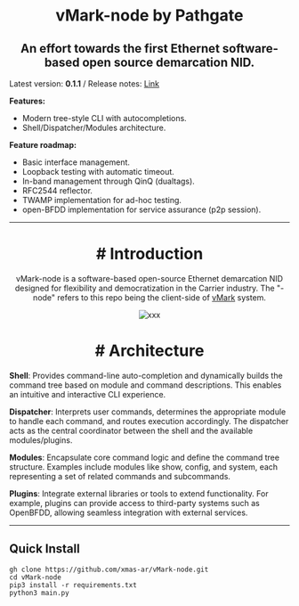 <h1 align="center">vMark-node by Pathgate</h1>
<h2 align="center">An effort towards the first Ethernet software-based open source demarcation NID.</h2>

Latest version: **0.1.1** / Release notes: [Link](https://github.com/xmas-ar/vMark-node/blob/public/docs/base/release_notes.md) 

**Features:**
- Modern tree-style CLI with autocompletions.
- Shell/Dispatcher/Modules architecture.

**Feature roadmap:**
 - Basic interface management.
 - Loopback testing with automatic timeout.
 - In-band management through QinQ (dualtags).
 - RFC2544 reflector.
 - TWAMP implementation for ad-hoc testing.
 - open-BFDD implementation for service assurance (p2p session).
___

<h1 align="center"># Introduction</h1>

<p align="center">
vMark-node is a software-based open-source Ethernet demarcation NID designed for flexibility and democratization in the Carrier industry.
The "-node" refers to this repo being the client-side of <a href="https://github.com/xmas-ar/vMark">vMark</a> system.
</p>


<p align="center">
  <img src="https://github.com/user-attachments/assets/e08cc38e-dac9-4554-846d-2ac7effc18a2" alt="xxx">
</p>

<h1 align="center"># Architecture</h1>

**Shell**:
Provides command-line auto-completion and dynamically builds the command tree based on module and command descriptions. This enables an intuitive and interactive CLI experience.

**Dispatcher**:
Interprets user commands, determines the appropriate module to handle each command, and routes execution accordingly. The dispatcher acts as the central coordinator between the shell and the available modules/plugins.

**Modules**:
Encapsulate core command logic and define the command tree structure. Examples include modules like show, config, and system, each representing a set of related commands and subcommands.

**Plugins**:
Integrate external libraries or tools to extend functionality. For example, plugins can provide access to third-party systems such as OpenBFDD, allowing seamless integration with external services.


___

## Quick Install

```
gh clone https://github.com/xmas-ar/vMark-node.git
cd vMark-node
pip3 install -r requirements.txt
python3 main.py
